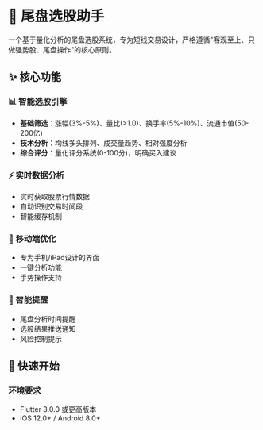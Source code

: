 # 🎯 尾盘选股助手

一个基于量化分析的尾盘选股系统，专为短线交易设计，严格遵循"客观至上、只做强势股、尾盘操作"的核心原则。

## ✨ 核心功能

### 📊 智能选股引擎
- **基础筛选**：涨幅(3%-5%)、量比(>1.0)、换手率(5%-10%)、流通市值(50-200亿)
- **技术分析**：均线多头排列、成交量趋势、相对强度分析
- **综合评分**：量化评分系统(0-100分)，明确买入建议

### ⚡ 实时数据分析
- 实时获取股票行情数据
- 自动识别交易时间段
- 智能缓存机制

### 📱 移动端优化
- 专为手机/iPad设计的界面
- 一键分析功能
- 手势操作支持

### 🔔 智能提醒
- 尾盘分析时间提醒
- 选股结果推送通知
- 风险控制提示

## 🚀 快速开始

### 环境要求
- Flutter 3.0.0 或更高版本
- iOS 12.0+ / Android 8.0+

